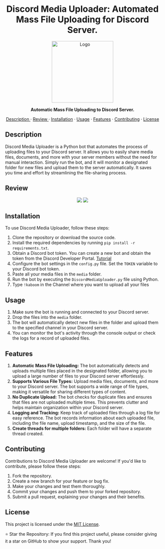 
<h1 align="center">Discord Media Uploader: Automated Mass File Uploading for Discord Server. </h1>
<p align="center">
  <img src="https://i.imgur.com/eei1wpA.png" alt="Logo" width="200">
</p>
<p align="center">
  <strong>Automatic Mass File Uploading to Discord Server.</strong>
</p>
<p align="center">
  <a href="#description">Description </a>
  ·
  <a href="#review">Review </a>
  ·
  <a href="#installation">Installation</a>
  ·
  <a href="#usage">Usage</a>
  ·
   <a href="#features">Features</a>
  ·
  <a href="#contributing">Contributing</a>
  ·
  <a href="#license">License</a>
</p>

## Description

Discord Media Uploader is a Python bot that automates the process of uploading files to your Discord server. It allows you to easily share media files, documents, and more with your server members without the need for manual interaction. 
Simply run the bot, and it will monitor a designated folder for new files and upload them to the server automatically. It saves you time and effort by streamlining the file-sharing process.

## Review

<p align="center">
  <img src="resource/gif1.gif">
  <img src="resource/gif2.gif">
</p>

## Installation

To use Discord Media Uploader, follow these steps:

1. Clone the repository or download the source code.
2. Install the required dependencies by running `pip install -r requirements.txt`.
3. Obtain a Discord bot token. You can create a new bot and obtain the token from the Discord Developer Portal. [Tutorial](./bottutorial.md)
4. Configure the bot settings in the `config.py` file. Set the `TOKEN` variable to your Discord bot token.
5. Paste all your media files in the `media` folder.
5. Run the bot by executing the `DiscordMediaUploader.py` file using Python.
6. Type `!kaboom` in the Channel where you want to upload all your files

## Usage

1. Make sure the bot is running and connected to your Discord server.
2. Drop the files into the `media` folder.
3. The bot will automatically detect new files in the folder and upload them to the specified channel in your Discord server.
4. You can monitor the bot's activity through the console output or check the logs for a record of uploaded files.

## Features

1. **Automatic Mass File Uploading:** The bot automatically detects and uploads multiple files placed in the designated folder, allowing you to upload a large number of files to your Discord server effortlessly.
2. **Supports Various File Types:** Upload media files, documents, and more to your Discord server. The bot supports a wide range of file types, making it versatile for sharing different types of content.
3. **No Duplicate Upload:** The bot checks for duplicate files and ensures that files are not uploaded multiple times. This prevents clutter and helps maintain organization within your Discord server.
4. **Logging and Tracking:** Keep track of uploaded files through a log file for easy reference. The bot records information about each uploaded file, including the file name, upload timestamp, and the size of the file.
5. **Create threads for multiple folders:** Each folder will have a separate thread created.
## Contributing

Contributions to Discord Media Uploader are welcome! If you'd like to contribute, please follow these steps:

1. Fork the repository.
2. Create a new branch for your feature or bug fix.
3. Make your changes and test them thoroughly.
4. Commit your changes and push them to your forked repository.
5. Submit a pull request, explaining your changes and their benefits.

## License

This project is licensed under the [MIT License](LICENSE).

⭐️ Star the Repository: If you find this project useful, please consider giving it a star on GitHub to show your support. Thank you!
